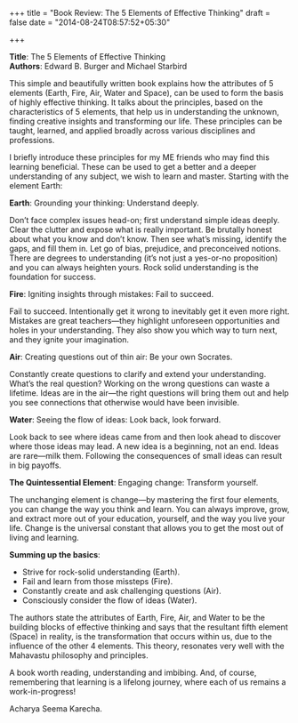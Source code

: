 +++
title = "Book Review: The 5 Elements of Effective Thinking"
draft = false
date = "2014-08-24T08:57:52+05:30"

+++

 
**Title**: The 5 Elements of Effective Thinking  
**Authors**: Edward B. Burger and Michael Starbird

This simple and beautifully written book explains how the attributes of 5 elements (Earth, Fire, Air, Water and Space), can be used to form the basis of highly effective thinking. It talks about the principles, based on the characteristics of 5 elements, that help us in understanding the unknown, finding creative insights and transforming our life. These principles can be taught, learned, and applied broadly across various disciplines and professions.

I briefly introduce these principles for my ME friends who may find this learning beneficial. These can be used to get a better and a deeper understanding of any subject, we wish to learn and master. Starting with the element Earth:

**Earth**: Grounding your thinking: Understand deeply.

Don’t face complex issues head-on; first understand simple ideas deeply. Clear the clutter and expose what is really important. Be brutally honest about what you know and don’t know. Then see what’s missing, identify the gaps, and fill them in. Let go of bias, prejudice, and preconceived notions. There are degrees to understanding (it’s not just a yes-or-no proposition) and you can always heighten yours. Rock solid understanding is the foundation for success.

**Fire**: Igniting insights through mistakes: Fail to succeed.

Fail to succeed. Intentionally get it wrong to inevitably get it even more right. Mistakes are great teachers—they highlight unforeseen opportunities and holes in your understanding. They also show you which way to turn next, and they ignite your imagination.

**Air**: Creating questions out of thin air: Be your own Socrates.

Constantly create questions to clarify and extend your understanding. What’s the real question? Working on the wrong questions can waste a lifetime. Ideas are in the air—the right questions will bring them out and help you see connections that otherwise would have been invisible.

**Water**: Seeing the flow of ideas: Look back, look forward.

Look back to see where ideas came from and then look ahead to discover where those ideas may lead. A new idea is a beginning, not an end. Ideas are rare—milk them. Following the consequences of small ideas can result in big payoffs.

**The Quintessential Element**: Engaging change: Transform yourself.

The unchanging element is change—by mastering the first four elements, you can change the way you think and learn. You can always improve, grow, and extract more out of your education, yourself, and the way you live your life. Change is the universal constant that allows you to get the most out of living and learning.

**Summing up the basics**:

- Strive for rock-solid understanding (Earth).
- Fail and learn from those missteps (Fire).
- Constantly create and ask challenging questions (Air).
- Consciously consider the flow of ideas (Water).

The authors state the attributes of Earth, Fire, Air, and Water to be the building blocks of effective thinking and says that the resultant fifth element (Space) in reality, is the transformation that occurs within us, due to the influence of the other 4 elements. This theory, resonates very well with the Mahavastu philosophy and principles.

A book worth reading, understanding and imbibing. And, of course, remembering that learning is a lifelong journey, where each of us remains a work-in-progress!

Acharya Seema Karecha.
